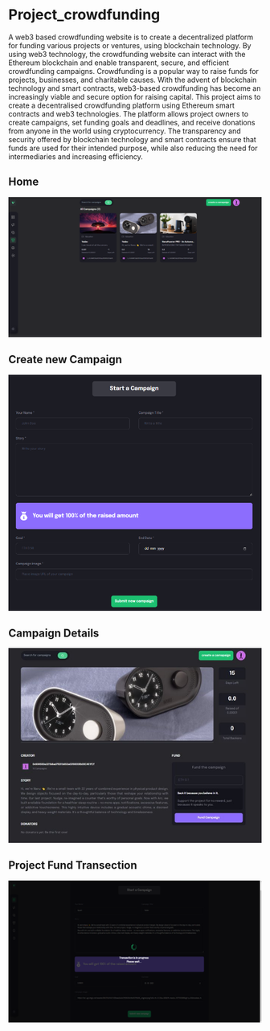 # Project_crowdfunding
A web3 based crowdfunding website is to create a decentralized platform for funding various projects or ventures, using blockchain technology. 
By using web3 technology, the crowdfunding website can interact with the Ethereum blockchain and enable transparent, secure, and efficient crowdfunding campaigns.
Crowdfunding is a popular way to raise funds for projects, businesses, and charitable causes. With the advent of blockchain technology and smart contracts, web3-based crowdfunding has become an increasingly viable and secure option for raising capital. 
This project aims to create a decentralised crowdfunding platform using Ethereum smart contracts and web3 technologies. The platform allows project owners to create campaigns, set funding goals and deadlines, and receive donations from anyone in the world using cryptocurrency. 
The transparency and security offered by blockchain technology and smart contracts ensure that funds are used for their intended purpose, while also reducing the need for intermediaries and increasing efficiency.

## Home
![alt text](https://github.com/shrey9393/Project_crowdfunding/blob/main/images/Picture1.png)

## Create new Campaign
![alt text](https://github.com/shrey9393/Project_crowdfunding/blob/main/images/Picture2.png)

## Campaign Details
![alt text](https://github.com/shrey9393/Project_crowdfunding/blob/main/images/Picture3.png)

## Project Fund Transection 
![alt text](https://github.com/shrey9393/Project_crowdfunding/blob/main/images/Picture4.png)


